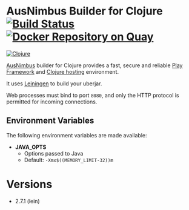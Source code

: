 # AusNimbus Builder for Clojure [![Build Status](https://travis-ci.org/ausnimbus/s2i-clojure.svg?branch=master)](https://travis-ci.org/ausnimbus/s2i-clojure) [![Docker Repository on Quay](https://quay.io/repository/ausnimbus/s2i-clojure/status "Docker Repository on Quay")](https://quay.io/repository/ausnimbus/s2i-clojure)

[![Clojure](https://user-images.githubusercontent.com/2239920/27289084-09d5b78e-554c-11e7-853b-719361559a6e.jpg)](https://www.ausnimbus.com.au/)

[AusNimbus](https://www.ausnimbus.com.au/) builder for Clojure provides a fast, secure and reliable [Play Framework](https://www.ausnimbus.com.au/apps/play-framework-hosting/) and [Clojure hosting](https://www.ausnimbus.com.au/languages/java-hosting/) environment.

It uses [Leiningen](https://leiningen.org/) to build your uberjar.

Web processes must bind to port `8080`, and only the HTTP protocol is permitted for incoming connections.

## Environment Variables

The following environment variables are made available:

* **JAVA_OPTS**
  * Options passed to Java
  * Default: `-Xmx$((MEMORY_LIMIT-32))m`

# Versions

- 2.7.1 (lein)
